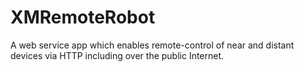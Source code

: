 # XMRemoteRobot
A web service app which enables remote-control of near and distant devices via HTTP including over the public Internet.
